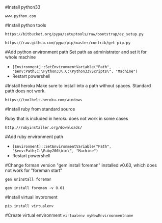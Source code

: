 

#Install python33

`www.python.com`

#Install python tools

`https://bitbucket.org/pypa/setuptools/raw/bootstrap/ez_setup.py`

`https://raw.github.com/pypa/pip/master/contrib/get-pip.py`

#Add python environment path
Set path as administrator and set it for whole machine

+ `[Environment]::SetEnvironmentVariable("Path", "$env:Path;C:\Python33\;C:\Python33\Scripts\", "Machine")`
+ Restart powershell

#Install heroku 
Make sure to install into a path without spaces. Standard path does not work.

`https://toolbelt.heroku.com/windows`

#Install ruby from standard source

Ruby that is included in heroku does not work in some cases

`http://rubyinstaller.org/downloads/`

#Add ruby environment path
+ `[Environment]::SetEnvironmentVariable("Path", "$env:Path;C:\Ruby200\bin\", "Machine")`
+ Restart powershell

#Change forman version
"gem install foreman" installed v0.63, which does not work for "foreman start"

`gem uninstall foreman`

`gem install foreman -v 0.61`

#Install virtual invoroment

`pip install virtualenv`

#Create virtual environment
`virtualenv myNewEnvirnonmentname`
